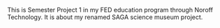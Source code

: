 This is Semester Project 1 in my FED education program through Noroff Technology.
It is about my renamed SAGA science museum project.
